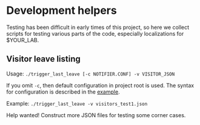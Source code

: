 # Development helpers

Testing has been difficult in early times of this project, so here we
collect scripts for testing various parts of the code, especially
localizations for $YOUR_LAB.

## Visitor leave listing

Usage: `./trigger_last_leave [-c NOTIFIER.CONF] -v VISITOR_JSON`

If you omit `-c`, then default configuration in project root is
used. The syntax for configuration is described in the
[example](../../notifier.conf.example).

Example: `./trigger_last_leave -v visitors_test1.json`

Help wanted! Construct more JSON files for testing some corner cases.
